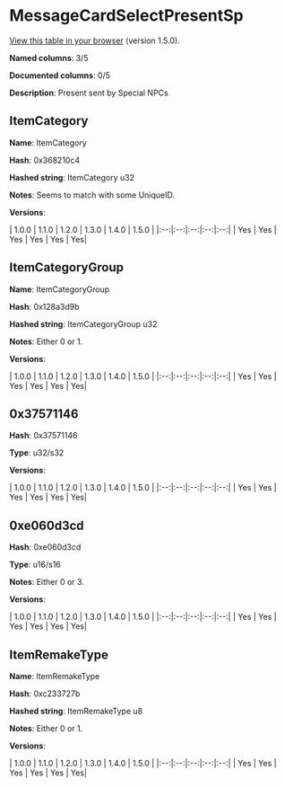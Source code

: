 # MessageCardSelectPresentSp
[View this table in your browser](MessageCardSelectPresentSp-value.md) (version 1.5.0).

**Named columns**: 3/5

**Documented columns**: 0/5

**Description**: Present sent by Special NPCs
## ItemCategory

**Name**: ItemCategory

**Hash**: 0x368210c4

**Hashed string**: ItemCategory u32

**Notes**: Seems to match with some UniqueID.

**Versions**: 

 | 1.0.0 | 1.1.0 | 1.2.0 | 1.3.0 | 1.4.0 | 1.5.0 |
|:--:|:--:|:--:|:--:|:--:|
| Yes | Yes | Yes | Yes | Yes | Yes| 


## ItemCategoryGroup

**Name**: ItemCategoryGroup

**Hash**: 0x128a3d9b

**Hashed string**: ItemCategoryGroup u32

**Notes**: Either 0 or 1.

**Versions**: 

 | 1.0.0 | 1.1.0 | 1.2.0 | 1.3.0 | 1.4.0 | 1.5.0 |
|:--:|:--:|:--:|:--:|:--:|
| Yes | Yes | Yes | Yes | Yes | Yes| 


## 0x37571146

**Hash**: 0x37571146

**Type**: u32/s32

**Versions**: 

 | 1.0.0 | 1.1.0 | 1.2.0 | 1.3.0 | 1.4.0 | 1.5.0 |
|:--:|:--:|:--:|:--:|:--:|
| Yes | Yes | Yes | Yes | Yes | Yes| 


## 0xe060d3cd

**Hash**: 0xe060d3cd

**Type**: u16/s16

**Notes**: Either 0 or 3.

**Versions**: 

 | 1.0.0 | 1.1.0 | 1.2.0 | 1.3.0 | 1.4.0 | 1.5.0 |
|:--:|:--:|:--:|:--:|:--:|
| Yes | Yes | Yes | Yes | Yes | Yes| 


## ItemRemakeType

**Name**: ItemRemakeType

**Hash**: 0xc233727b

**Hashed string**: ItemRemakeType u8

**Notes**: Either 0 or 1.

**Versions**: 

 | 1.0.0 | 1.1.0 | 1.2.0 | 1.3.0 | 1.4.0 | 1.5.0 |
|:--:|:--:|:--:|:--:|:--:|
| Yes | Yes | Yes | Yes | Yes | Yes| 


